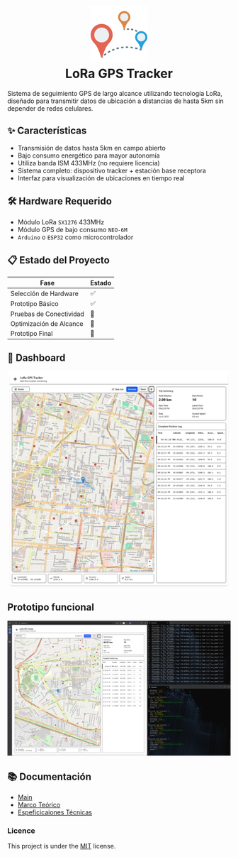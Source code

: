 # <div align="center">
<h1 align="center">
  <img src="https://raw.githubusercontent.com/Yrrrrrf/lora-tracker/main/resources/img/map.png" alt="LoRa Tracker Logo" width="128" height="128">
  <div align="center">LoRa GPS Tracker</div>
</h1>

Sistema de seguimiento GPS de largo alcance utilizando tecnología LoRa, diseñado para transmitir datos de ubicación a distancias de hasta 5km sin depender de redes celulares.

## ✨ Características

- Transmisión de datos hasta 5km en campo abierto
- Bajo consumo energético para mayor autonomía
- Utiliza banda ISM 433MHz (no requiere licencia)
- Sistema completo: dispositivo tracker + estación base receptora
- Interfaz para visualización de ubicaciones en tiempo real

## 🛠️ Hardware Requerido

- Módulo LoRa `SX1276` 433MHz
- Módulo GPS de bajo consumo `NEO-6M`
- `Arduino` o `ESP32` como microcontrolador

## 📋 Estado del Proyecto

| Fase | Estado |
| - | - |
| Selección de Hardware | ✅ |
| Prototipo Básico | ✅ |
| Pruebas de Conectividad | 🔄 |
| Optimización de Alcance | 📅 |
| Prototipo Final | 📅 |

## 🔌 Dashboard

![Dashboard](./resources/img/dashboard.jpeg)

## Prototipo funcional

![Prototipo](./resources/img/lora-tracker.png)

## 📚 Documentación

- [Main](./lora-tracker.md)
- [Marco Teórico](docs/00-marco-teorico.md)
- [Espeficicaiones Técnicas](docs/01-especificaciones-técnicas.md)

### Licence

This project is under the [MIT](./LICENSE) license.
